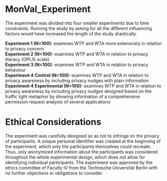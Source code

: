 # MonVal_Experiment

The experiment was divided into four smaller experiments due to time constraints. Running the study by asking for all the different influencing factors would have increased the length of the study drastically. 

**Experiment 1 (N=100):** examines WTP and WTA more extensively in relation to privacy concern  <br>
**Experiment 2 (N=100):** examines WTP and WTA in relation to privacy literacy (OPLIS scale) <br>
**Experiment 3 (N=100):** examines WTP and WTA in relation to privacy behaviour <br>
**Experiment 4 Control (N=100):** examines WTP and WTA in relation to privacy awareness by including privacy nudges with plain information <br>
**Experiment 4 Experimental (N=100):** examines WTP and WTA in relation to privacy awareness by including privacy nudges designed based on the traffic light metaphor by showing information of a comprehensive permission request analysis of several applications <br>


# Ethical Considerations
The experiment was carefully designed so as not to infringe on the privacy of participants. A unique personal identifier was created at the beginning of the experiment, which only the participants themselves could recreate. 
Thus, only anonymized information about the participants was considered throughout the whole experimental design, which does not allow for identifying individual participants. The experiment was approved by the ethics committee of Faculty IV from the Technische Universität Berlin with no further objections or obligations to consider. 
